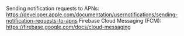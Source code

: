 Sending notification requests to APNs: https://developer.apple.com/documentation/usernotifications/sending-notification-requests-to-apns
Firebase Cloud Messaging (FCM): https://firebase.google.com/docs/cloud-messaging

